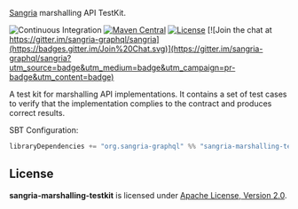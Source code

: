 [Sangria](http://sangria-graphql.org/) marshalling API TestKit.

![Continuous Integration](https://github.com/sangria-graphql/sangria-marshalling-testkit/workflows/Continuous%20Integration/badge.svg)
[![Maven Central](https://maven-badges.herokuapp.com/maven-central/org.sangria-graphql/sangria-marshalling-testkit_2.12/badge.svg)](https://maven-badges.herokuapp.com/maven-central/org.sangria-graphql/sangria-marshalling-testkit_2.12)
[![License](http://img.shields.io/:license-Apache%202-brightgreen.svg)](http://www.apache.org/licenses/LICENSE-2.0.txt)
[![Join the chat at https://gitter.im/sangria-graphql/sangria](https://badges.gitter.im/Join%20Chat.svg)](https://gitter.im/sangria-graphql/sangria?utm_source=badge&utm_medium=badge&utm_campaign=pr-badge&utm_content=badge)

A test kit for marshalling API implementations. It contains a set of test cases to verify that the implementation complies to the contract
and produces correct results.

SBT Configuration:

```scala
libraryDependencies += "org.sangria-graphql" %% "sangria-marshalling-testkit" % "<Latest version>" % Test
```

## License

**sangria-marshalling-testkit** is licensed under [Apache License, Version 2.0](http://www.apache.org/licenses/LICENSE-2.0).
